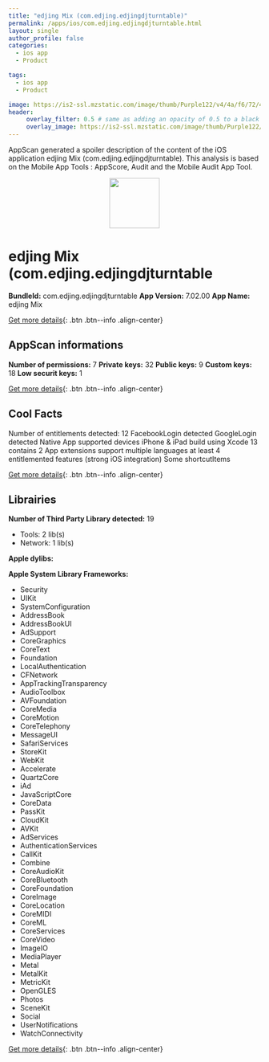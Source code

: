 ```yaml
---
title: "edjing Mix (com.edjing.edjingdjturntable)"
permalink: /apps/ios/com.edjing.edjingdjturntable.html
layout: single
author_profile: false
categories: 
  - ios app 
  - Product 

tags: 
  - ios app 
  - Product 

image: https://is2-ssl.mzstatic.com/image/thumb/Purple122/v4/4a/f6/72/4af67204-acb8-c448-e872-8fcc3035f1ef/AppIcon-0-1x_U007emarketing-0-6-0-85-220.png/512x512bb.jpg
header: 
     overlay_filter: 0.5 # same as adding an opacity of 0.5 to a black background
     overlay_image: https://is2-ssl.mzstatic.com/image/thumb/Purple122/v4/4a/f6/72/4af67204-acb8-c448-e872-8fcc3035f1ef/AppIcon-0-1x_U007emarketing-0-6-0-85-220.png/512x512bb.jpg
---
```

AppScan generated a spoiler description of the content of the iOS application edjing Mix (com.edjing.edjingdjturntable). This analysis is based on the Mobile App Tools : AppScore, Audit and the Mobile Audit App Tool.

  
  
<div style="text-align: center;"><img src="https://is2-ssl.mzstatic.com/image/thumb/Purple122/v4/4a/f6/72/4af67204-acb8-c448-e872-8fcc3035f1ef/AppIcon-0-1x_U007emarketing-0-6-0-85-220.png/512x512bb.jpg" width="100" height="100"></div>  
  
# edjing Mix (com.edjing.edjingdjturntable

**BundleId:** com.edjing.edjingdjturntable
**App Version:** 7.02.00
**App Name:** edjing Mix


[Get more details](/pricing.html){: .btn .btn--info .align-center}  
  
## AppScan informations 

**Number of permissions:** 7
**Private keys:** 32
**Public keys:** 9
**Custom keys:** 18
**Low securit keys:** 1
  
[Get more details](/pricing.html){: .btn .btn--info .align-center}

## Cool Facts

Number of entitlements detected: 12
FacebookLogin detected
GoogleLogin detected
Native App
supported devices iPhone & iPad
build using Xcode 13
contains 2 App extensions
support multiple languages
at least 4 entitlemented features (strong iOS integration)
Some shortcutItems 
  
[Get more details](/pricing.html){: .btn .btn--info .align-center}

## Librairies 
**Number of Third Party Library detected:** 19
- Tools: 2 lib(s)
- Network: 1 lib(s)

**Apple dylibs:**


**Apple System Library Frameworks:**
- Security
- UIKit
- SystemConfiguration
- AddressBook
- AddressBookUI
- AdSupport
- CoreGraphics
- CoreText
- Foundation
- LocalAuthentication
- CFNetwork
- AppTrackingTransparency
- AudioToolbox
- AVFoundation
- CoreMedia
- CoreMotion
- CoreTelephony
- MessageUI
- SafariServices
- StoreKit
- WebKit
- Accelerate
- QuartzCore
- iAd
- JavaScriptCore
- CoreData
- PassKit
- CloudKit
- AVKit
- AdServices
- AuthenticationServices
- CallKit
- Combine
- CoreAudioKit
- CoreBluetooth
- CoreFoundation
- CoreImage
- CoreLocation
- CoreMIDI
- CoreML
- CoreServices
- CoreVideo
- ImageIO
- MediaPlayer
- Metal
- MetalKit
- MetricKit
- OpenGLES
- Photos
- SceneKit
- Social
- UserNotifications
- WatchConnectivity


  
[Get more details](/pricing.html){: .btn .btn--info .align-center}

